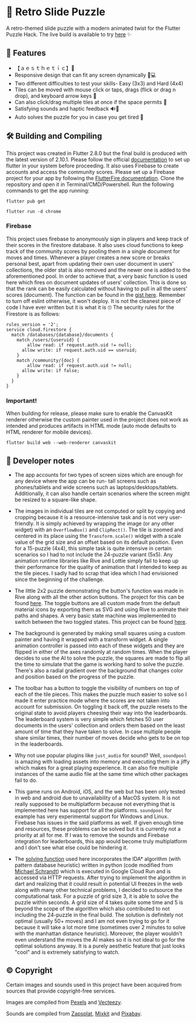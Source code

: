 # 🧩 Retro Slide Puzzle
A retro-themed slide puzzle with a modern animated twist for the Flutter Puzzle Hack.
The live build is available to try [here](https://ashishbeck.github.io/slide_puzzle/) ✨

## 🚀 Features 
- 【﻿ａｅｓｔｈｅｔｉｃ】🌆
- Responsive design that can fit any screen dynamically 📱💻
- Two different difficulties to test your skills- Easy (3x3) and Hard (4x4)
- Tiles can be moved with mouse click or taps, drags (flick or drag n drop), and keyboard arrow keys 🦾
- Can also click/drag multiple tiles at once if the space permits 👀
- Satisfying sounds and haptic feedback 🔊📳
- Auto solves the puzzle for you in case you get tired 🤖

## 🛠️ Building and Compiling 
This project was created in Flutter 2.8.0 but the final build is produced with the latest version of 2.10.1. Please follow the official [documentation](https://docs.flutter.dev/get-started/install) to set up flutter in your system before proceeding. It also uses Firebase to create accounts and access the community scores. Please set up a Firebase project for your app by following the [FlutterFire documentation](https://firebase.flutter.dev/docs/overview/#installation). Clone the repository and open it in Terminal/CMD/Powershell. Run the following commands to get the app running:

`flutter pub get`

`flutter run -d chrome`

### Firebase
This project uses firebase to anonymously sign in players and keep track of their scores in the firestore database. It also uses cloud functions to keep track of the community scores by pooling them in a single document for moves and times. Whenever a player creates a new score or breaks personal best, apart from updating their own user document in users' collections, the older stat is also removed and the newer one is added to the aforementioned pool. In order to achieve that, a very basic function is used here which fires on document updates of users' collection. This is done so that the rank can be easily calculated without having to pull in all the users' scores (document). The function can be found in the [gist here](https://gist.github.com/ashishbeck/2f5f3d1ab376d09a5cb5445b751380e8). Remember to turn off eslint otherwise, it won't deploy. It is not the cleanest piece of code I have ever written but it is what it is 🙄
The security rules for the Firestore is as follows:
```
rules_version = '2';
service cloud.firestore {
  match /databases/{database}/documents {
  	match /users/{useruid} {
  		allow read: if request.auth.uid != null;
      allow write: if request.auth.uid == useruid;
  	}
  	match /community/{doc} {
  		allow read: if request.auth.uid != null;
      allow write: if false;
  	}
  }
}
```

### Important!
When building for release, please make sure to enable the CanvasKit renderer otherwise the custom painter used in the project does not work as intended and produces artifacts in HTML mode (auto mode defaults to HTML renderer for mobile devices).

`flutter build web --web-renderer canvaskit`

## 📓 Developer notes
- The app accounts for two types of screen sizes which are enough for any device where the app can be run- tall screens such as phones/tablets and wide screens such as laptops/desktops/tablets. Additionally, it can also handle certain scenarios where the screen might be resized to a square-like shape.

- The images in individual tiles are not computed or split by copying and cropping because it is a resource-intensive task and is not very user-friendly. It is simply achieved by wrapping the image (or any other widget) with an `OverflowBox()` and `ClipRect()`. The tile is zoomed and centered in its place using the `Transform.scale()` widget with a scale value of the grid size and an offset based on its default position. Even for a 15-puzzle (4x4), this simple task is quite intensive in certain scenarios so I had to not include the 24-puzzle variant (5x5). Any animation runtime libraries like Rive and Lottie simply fail to keep up their performance for the quality of animation that I intended to keep as the tile pieces. I sadly had to scrap that idea which I had envisioned since the beginning of the challenge.

- The little 2x2 puzzle demonstrating the button's function was made in Rive along with all the other action buttons. The project for this can be found [here](https://editor.rive.app/file/slide_puzzle_icons/158648). The toggle buttons are all custom made from the default material icons by exporting them as SVG and using Rive to animate their paths and shapes. A very basic state machine was implemented to switch between the two toggled states. This project can be found [here](https://editor.rive.app/file/toolbar_icons/171193).

- The background is generated by making small squares using a custom painter and having it wrapped with a transform widget.  A single animation controller is passed into each of these widgets and they are flipped in either of the axes randomly at random times. When the player decides to use the AI to solve the puzzle, the squares are made to flip all the time to simulate that the game is working hard to solve the puzzle. There's also a radial gradient over the background that changes color and position based on the progress of the puzzle.

- The toolbar has a button to toggle the visibility of numbers on top of each of the tile pieces. This makes the puzzle much easier to solve so I made it enter practice mode where the scores are not taken into account for submission. On toggling it back off, the puzzle resets to the original state to avoid players cheesing their way into the leaderboards. The leaderboard system is very simple which fetches 50 user documents in the users' collection and orders them based on the least amount of time that they have taken to solve. In case multiple people share similar times, their number of moves decide who gets to be on top in the leaderboards.

- Why not use popular plugins like `just_audio` for sound? Well, `soundpool` is amazing with loading assets into memory and executing them in a jiffy which makes for a great playing experience. It can also fire multiple instances of the same audio file at the same time which other packages fail to do.

- This game runs on Android, iOS, and the web but has been only tested in web and android due to unavailability of a MacOS system. It is not really supposed to be multiplatform because not everything that is implemented here has support for all the platforms. `soundpool` for example has very experimental support for Windows and Linux. Firebase has issues in the said platforms as well. If given enough time and resources, these problems can be solved but it is currently not a priority at all for me. If I was to remove the sounds and Firebase integration for leaderboards, this app would become truly multiplatform and I don't see what else could be hindering it.

- The [solving function](https://github.com/ashishbeck/slide_puzzle_ai) used here incorporates the IDA* algorithm (with pattern database heuristic) written in python (code modified from [Michael Schrandt](https://github.com/mschrandt/NPuzzle)) which is executed in Google Cloud Run and is accessed via HTTP requests. After trying to implement the algorithm in dart and realizing that it could result in potential UI freezes in the web along with many other technical problems, I decided to outsource the computational task. For a puzzle of grid size 3, it is able to solve the puzzle within seconds. A grid size of 4 takes quite some time and 5 is beyond the scope of the algorithm which also contributed to not including the 24-puzzle in the final build. The solution is definitely not optimal (usually 50+ moves) and I am not even trying to go for it because it will take a lot more time (sometimes over 2 minutes to solve with the manhattan distance heuristic). Moreover, the player wouldn't even understand the moves the AI makes so it is not ideal to go for the optimal solutions anyway. It is a purely aesthetic feature that just looks "cool" and is extremely satisfying to watch.


## © Copyright
Certain images and sounds used in this project have been acquired from sources that provide copyright-free services.

Images are compiled from [Pexels](https://www.pexels.com/) and [Vecteezy](https://vecteezy.com/).

Sounds are compiled from [Zapsplat](https://www.zapsplat.com/), [Mixkit](https://mixkit.co/) and [Pixabay](https://pixabay.com/).
